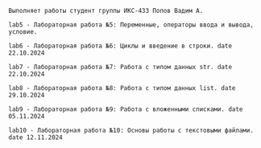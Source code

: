     Выполняет работы студент группы ИКС-433 Попов Вадим А.
        
    lab5 - Лабораторная работа №5: Переменные, операторы ввода и вывода, условие.
    
    lab6 - Лабораторная работа №6: Циклы и введение в строки. date 22.10.2024
    
    lab7 - Лабораторная работа №7: Работа с типом данных str. date 22.10.2024
    
    lab8 - Лабораторная работа №8: Работа с типом данных list. date 29.10.2024

    lab9 - Лабораторная работа №9: Работа с вложенными списками. date 05.11.2024

    lab10 - Лабораторная работа №10: Основы работы с текстовыми файлами. date 12.11.2024
